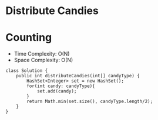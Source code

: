 # Distribute Candies

# Counting

- Time Complexity: O(N)
- Space Complexity: O(N)

```
class Solution {
    public int distributeCandies(int[] candyType) {
        HashSet<Integer> set = new HashSet();
        for(int candy: candyType){
            set.add(candy);
        }
        return Math.min(set.size(), candyType.length/2);
    }
}
```
